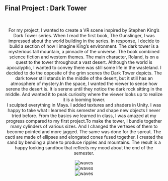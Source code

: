 <h2>Final Project : Dark Tower </h2>
<br>

<center>
<p>For my project, I wanted to create a VR scene inspired by Stephen King’s Dark Tower series. When I read the first book, The Gunslinger, I was impressed about the world building in the series. In response, I decide to build a section of how I imagine King’s environment. The dark tower is a mysterious tall mountain, a pinnacle of the universe. The book combined  science fiction and western themes. The main character, Roland, is on a quest to the tower throughout a vast desert. Although the world is apocalyptic, I wanted to convey there was still some life in the wasteland. I decided to do the opposite of the grim scenes the Dark Tower depicts. The dark tower still stands in the middle of the desert, but it still has an atmosphere of mystery.In the space, I wanted the viewer to sense how serene the desert is. It is serene until they notice the dark rock sitting in the middle. And wanted it to peak curiosity where the viewer looks up to realize it is a looming tower. 
<br>
I sculpted everything in Maya. I added textures and shaders in Unity. I was happy to take what I learned this semester and shape new objects I never tried before. From the basics we learned in class, I was amazed at my progress compared to my first project.To make the tower, I bundle together many cylinders of various sizes. And I changed the vertexes of them to become pointed and more jagged. The same was done for the sprout. The cacti are made of ellipses and elongated cones fused together. I created the sand by bending a plane to produce ripples and mountains. The result is a happy looking sandbox that reflects my mood about the end of the semester.
</p>

<img src="https://68.media.tumblr.com/022721c0de1c24b0a6dff527b0e7c77f/tumblr_oq1t4du5E21usmus4o1_1280.png" alt="waves">
<br>
<img src="https://68.media.tumblr.com/dce6b9faceb8791b49474f69eb7ca93a/tumblr_oq1t4du5E21usmus4o2_1280.png" alt="waves">
<br>
<img src="https://68.media.tumblr.com/aa88102499387d14c08512f1af239637/tumblr_oq1t4du5E21usmus4o3_1280.png" alt="waves">
<br>

</center>
